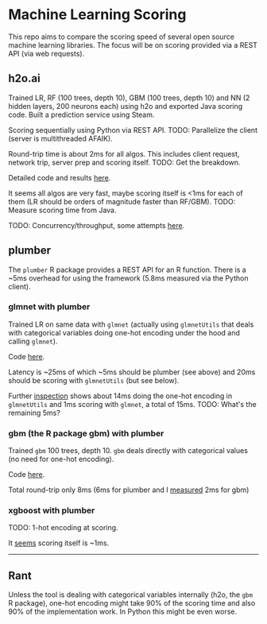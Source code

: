 
# Machine Learning Scoring

This repo aims to compare the scoring speed of several open source machine learning
libraries. The focus will be on scoring provided via a REST API (via web requests).


## h2o.ai

Trained LR, RF (100 trees, depth 10), GBM (100 trees, depth 10) and NN (2 hidden layers, 200 neurons each) using h2o and exported Java scoring code. Built a prediction service using Steam. 

Scoring sequentially using Python via REST API. TODO: Parallelize the client (server is multithreaded AFAIK).

Round-trip time is about 2ms for all algos. This includes client request, network trip,
server prep and scoring itself. TODO: Get the breakdown. 

Detailed code and results [here](h2o).

It seems all algos are very fast, maybe scoring itself is <1ms for each of them (LR should be orders of magnitude faster than RF/GBM). TODO: Measure scoring time from Java.

TODO: Concurrency/throughput, some attempts [here](https://github.com/szilard/ML-scoring/tree/master/h2o#thoughput). 


## plumber

The `plumber` R package provides a REST API for an R function. There is a ~5ms overhead for using the framework 
(5.8ms measured via the Python client).  


### glmnet with plumber

Trained LR on same data with `glmnet` (actually using `glmnetUtils` that deals with categorical variables doing 
one-hot encoding under the hood and calling `glmnet`).

Code [here](plumber-glmnet).

Latency is ~25ms of which ~5ms should be plumber (see above) and 20ms should be scoring with `glmnetUtils` (but see below).

Further [inspection](https://github.com/szilard/ML-scoring/blob/master/plumber-glmnet/2a-glmnetUtils-scoring_speed.R#L18-L24) 
shows about 14ms doing the one-hot encoding in `glmnetUtils` and 1ms scoring with `glmnet`,
a total of 15ms. TODO: What's the remaining 5ms?


### gbm (the R package gbm) with plumber

Trained `gbm` 100 trees, depth 10. `gbm` deals directly with categorical values (no need for one-hot encoding).

Code [here](plumber-gbm).

Total round-trip only 8ms (6ms for plumber and I [measured](https://github.com/szilard/ML-scoring/blob/master/plumber-gbm/6-gbm_scoring_speed.R#L19-L25) 
2ms for gbm)


### xgboost with plumber

TODO: 1-hot encoding at scoring.

It [seems](https://github.com/szilard/ML-scoring/blob/master/plumber-xgboost/6-xgboost_scoring_speed.R#L27-L33) 
scoring itself is ~1ms.


------------------------------------------------------------------------

## Rant

Unless the tool is dealing with categorical variables internally (h2o, the `gbm` R package), one-hot encoding
might take 90% of the scoring time and also 90% of the implementation work. In Python this might be even worse.







